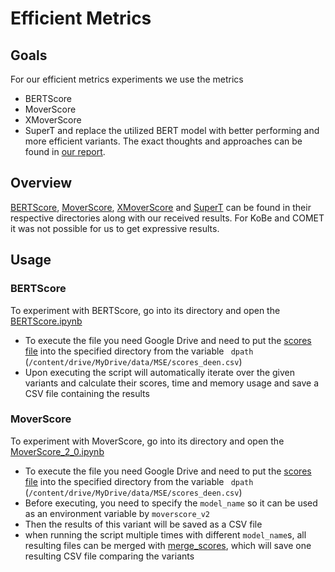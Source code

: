 # Efficient Metrics
## Goals  
For our efficient metrics experiments we use the metrics 
- BERTScore  
- MoverScore
- XMoverScore
- SuperT
and replace the utilized BERT model with better performing and more efficient variants. The exact thoughts and approaches can be found in [our report](https://github.com/WayneGame/NLP_Metric/blob/main/MSE_Efficient_Metrics_v3.pdf).

## Overview
[BERTScore](https://github.com/WayneGame/NLP_Metric/tree/main/BERTScore), [MoverScore](https://github.com/WayneGame/NLP_Metric/tree/main/MoverScore), [XMoverScore](https://github.com/WayneGame/NLP_Metric/tree/main/XMoverScore) and [SuperT](https://github.com/WayneGame/NLP_Metric/blob/main/SUPERT.ipynb) can be found in their respective directories along with our received results. For KoBe and COMET it was not possible for us to get expressive results.

## Usage

### BERTScore
To experiment with BERTScore, go into its directory and open the [BERTScore.ipynb](https://github.com/WayneGame/NLP_Metric/blob/main/BERTScore/BERTScore.ipynb)
- To execute the file you need Google Drive and need to put the [scores file](https://github.com/WayneGame/NLP_Metric/blob/main/scores_deen.csv) into the specified directory from the variable ``` dpath``` (```/content/drive/MyDrive/data/MSE/scores_deen.csv```)
- Upon executing the script will automatically iterate over the given variants and calculate their scores, time and memory usage and save a CSV file containing the results

### MoverScore
To experiment with MoverScore, go into its directory and open the [MoverScore_2_0.ipynb](https://github.com/WayneGame/NLP_Metric/blob/main/MoverScore/MoverScore_2_0.ipynb)
- To execute the file you need Google Drive and need to put the [scores file](https://github.com/WayneGame/NLP_Metric/blob/main/scores_deen.csv) into the specified directory from the variable ``` dpath``` (```/content/drive/MyDrive/data/MSE/scores_deen.csv```)
- Before executing, you need to specify the ```model_name``` so it can be used as an environment variable by ```moverscore_v2```
- Then the results of this variant will be saved as a CSV file
- when running the script multiple times with different  ```model_name```s, all resulting files can be merged with [merge_scores](https://github.com/WayneGame/NLP_Metric/blob/main/MoverScore/merge_scores.ipynb), which will save one resulting CSV file comparing the variants
